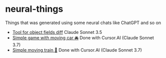# neural-things
Things that was generated using some neural chats like ChatGPT and so on

* [Tool for object fields diff](https://dmitryweiner.github.io/neural-things/objectDiff.html) Claude Sonnet 3.5
* [Simple game with moving car 🚘](https://dmitryweiner.github.io/neural-things/car-game) Done with Cursor.AI (Claude Sonnet 3.7)
* [Simple moving train 🚃](https://dmitryweiner.github.io/neural-things/train-game) Done with Cursor.AI (Claude Sonnet 3.7)
